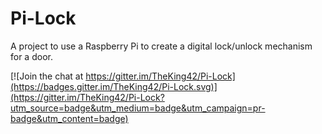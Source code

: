 # Pi-Lock
A project to use a Raspberry Pi to create a digital lock/unlock mechanism for a door.

[![Join the chat at https://gitter.im/TheKing42/Pi-Lock](https://badges.gitter.im/TheKing42/Pi-Lock.svg)](https://gitter.im/TheKing42/Pi-Lock?utm_source=badge&utm_medium=badge&utm_campaign=pr-badge&utm_content=badge)
